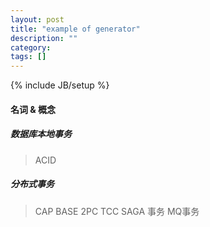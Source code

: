 ```yaml
---
layout: post
title: "example of generator"
description: ""
category:
tags: []
---
```

{% include JB/setup %}



#### 名词 & 概念

##### 数据库本地事务
> ACID

##### 分布式事务
> CAP
> BASE
> 2PC
> TCC
> SAGA 事务
> MQ事务